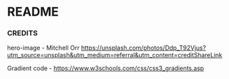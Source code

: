 # README

### CREDITS
hero-image - Mitchell Orr <https://unsplash.com/photos/Ddp_T92Vjus?utm_source=unsplash&utm_medium=referral&utm_content=creditShareLink>

Gradient code - https://www.w3schools.com/css/css3_gradients.asp